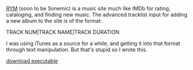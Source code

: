 [RYM](https://rateyourmusic.com/) (soon to be Sonemic) is a music site much like IMDb for rating, cataloging, and finding new music.
The advanced tracklist input for adding a new album to the site is of the format:

TRACK NUM|TRACK NAME|TRACK DURATION

I was using iTunes as a source for a while, and getting it into that format through text manipulation.
But that's stupid so I wrote this.

[download executable](https://github.com/pizzaboy314/iTunes-tracklist-parser/raw/master/iTunes-tracklist-parser.jar)
